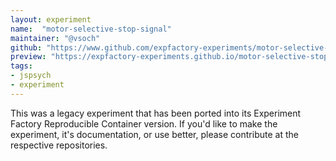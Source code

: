 ```yaml
---
layout: experiment
name:  "motor-selective-stop-signal"
maintainer: "@vsoch"
github: "https://www.github.com/expfactory-experiments/motor-selective-stop-signal"
preview: "https://expfactory-experiments.github.io/motor-selective-stop-signal"
tags:
- jspsych
- experiment
---
```


This was a legacy experiment that has been ported into its Experiment Factory Reproducible Container version. If you'd like to make the experiment, it's documentation, or use better, please contribute at the respective repositories.
